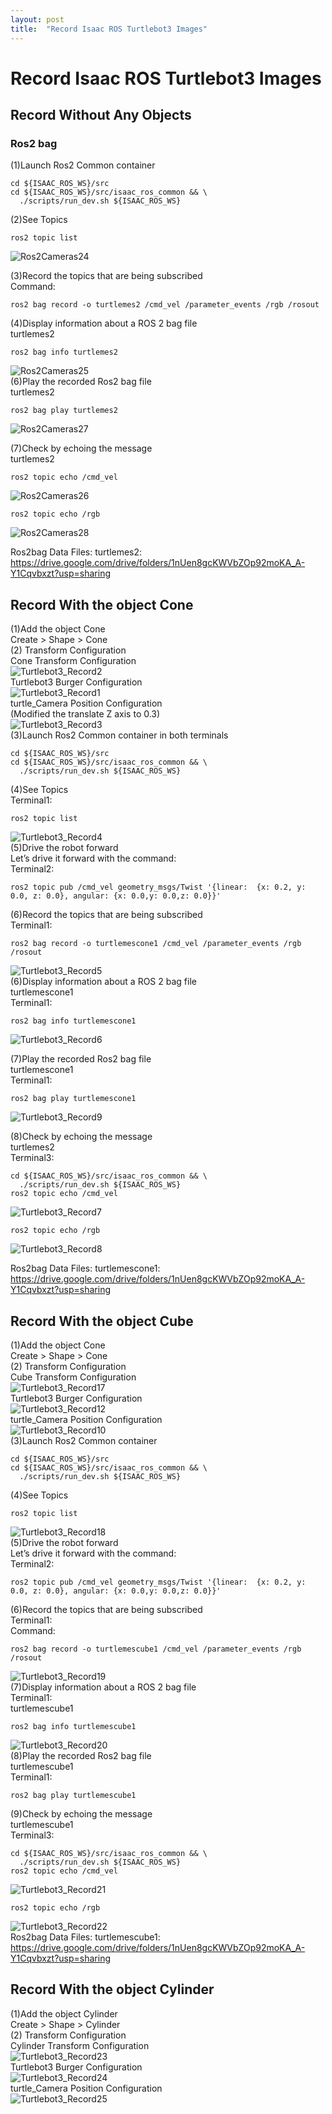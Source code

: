 ```yaml
---
layout: post
title:  "Record Isaac ROS Turtlebot3 Images"
---
```

# Record Isaac ROS Turtlebot3 Images
## Record Without Any Objects
### Ros2 bag
(1)Launch Ros2 Common container <br/>
```
cd ${ISAAC_ROS_WS}/src
cd ${ISAAC_ROS_WS}/src/isaac_ros_common && \
  ./scripts/run_dev.sh ${ISAAC_ROS_WS}
```
(2)See Topics <br/>
```
ros2 topic list
```
![Ros2Cameras24](https://github.com/growingpenguin/growingpenguin.github.io/assets/110277903/0dbb0c1a-2d1f-407b-b686-66e8da7daa09) <br/>

(3)Record the topics that are being subscribed  <br/>
Command: <br/>
```
ros2 bag record -o turtlemes2 /cmd_vel /parameter_events /rgb /rosout
```
(4)Display information about a ROS 2 bag file <br/>
turtlemes2 <br/>
```
ros2 bag info turtlemes2
```
![Ros2Cameras25](https://github.com/growingpenguin/growingpenguin.github.io/assets/110277903/32f8f609-fa74-4ba1-98b4-fc4e7777a278) <br/>
(6)Play the recorded Ros2 bag file <br/>
turtlemes2 <br/>
```
ros2 bag play turtlemes2
```
![Ros2Cameras27](https://github.com/growingpenguin/growingpenguin.github.io/assets/110277903/3c2bd0fe-0289-4e16-b37a-d006f63662c0) <br/>

(7)Check by echoing the message <br/>
turtlemes2 <br/>
```
ros2 topic echo /cmd_vel
```
![Ros2Cameras26](https://github.com/growingpenguin/growingpenguin.github.io/assets/110277903/214a7685-909e-46f1-9be4-26e29cd51add) <br/>
```
ros2 topic echo /rgb
```
![Ros2Cameras28](https://github.com/growingpenguin/growingpenguin.github.io/assets/110277903/96b61c34-7b53-4409-9507-236fcea857df) <br/>

Ros2bag Data Files: 
turtlemes2: https://drive.google.com/drive/folders/1nUen8gcKWVbZOp92moKA_A-Y1Cqvbxzt?usp=sharing <br/>

## Record With the object Cone
(1)Add the object Cone <br/>
Create > Shape > Cone <br/>
(2) Transform Configuration <br/>
Cone Transform Configuration <br/>
![Turtlebot3_Record2](https://github.com/growingpenguin/growingpenguin.github.io/assets/110277903/1308ebff-2b71-4e4c-83aa-ba90e47528e2) <br/>
Turtlebot3 Burger Configuration <br/>
![Turtlebot3_Record1](https://github.com/growingpenguin/growingpenguin.github.io/assets/110277903/46143988-1743-4d67-9816-6a37f7802a0b) <br/>
turtle_Camera Position Configuration <br/>
(Modified the translate Z axis to 0.3) <br/>
![Turtlebot3_Record3](https://github.com/growingpenguin/growingpenguin.github.io/assets/110277903/239d0448-c7b9-4a3d-bb59-a5677920a83e) <br/>
(3)Launch Ros2 Common container in both terminals <br/>
```
cd ${ISAAC_ROS_WS}/src
cd ${ISAAC_ROS_WS}/src/isaac_ros_common && \
  ./scripts/run_dev.sh ${ISAAC_ROS_WS}
```
(4)See Topics <br/>
Terminal1: <br/>
```
ros2 topic list
```
![Turtlebot3_Record4](https://github.com/growingpenguin/growingpenguin.github.io/assets/110277903/8ad66011-c55e-4c88-bf0a-1410b0a1c095) <br/>
(5)Drive the robot forward <br/>
Let’s drive it forward with the command: <br/>
Terminal2: <br/>
```
ros2 topic pub /cmd_vel geometry_msgs/Twist '{linear:  {x: 0.2, y: 0.0, z: 0.0}, angular: {x: 0.0,y: 0.0,z: 0.0}}'
```
(6)Record the topics that are being subscribed <br/>
Terminal1: <br/>
```
ros2 bag record -o turtlemescone1 /cmd_vel /parameter_events /rgb /rosout
```
![Turtlebot3_Record5](https://github.com/growingpenguin/growingpenguin.github.io/assets/110277903/00f6acbf-f534-49fe-aae2-fa9c4efcf019) <br/>
(6)Display information about a ROS 2 bag file <br/>
turtlemescone1 <br/>
Terminal1: <br/>
```
ros2 bag info turtlemescone1
```
![Turtlebot3_Record6](https://github.com/growingpenguin/growingpenguin.github.io/assets/110277903/d2393c25-d904-4a11-a118-cfc57df6a032) <br/>

(7)Play the recorded Ros2 bag file <br/>
turtlemescone1 <br/>
Terminal1: <br/>
```
ros2 bag play turtlemescone1
```
![Turtlebot3_Record9](https://github.com/growingpenguin/growingpenguin.github.io/assets/110277903/f31611bd-79be-4301-9806-ba2831ddec42) <br/>

(8)Check by echoing the message <br/>
turtlemes2 <br/>
Terminal3: <br/>
```
cd ${ISAAC_ROS_WS}/src/isaac_ros_common && \
  ./scripts/run_dev.sh ${ISAAC_ROS_WS}
ros2 topic echo /cmd_vel
```
![Turtlebot3_Record7](https://github.com/growingpenguin/growingpenguin.github.io/assets/110277903/8ed09760-631e-4131-8e56-a06fb9f366e1) <br/>

```
ros2 topic echo /rgb
```
![Turtlebot3_Record8](https://github.com/growingpenguin/growingpenguin.github.io/assets/110277903/5920eb05-c62c-46b1-be1b-4761bb5fe26c) <br/>

Ros2bag Data Files: 
turtlemescone1: https://drive.google.com/drive/folders/1nUen8gcKWVbZOp92moKA_A-Y1Cqvbxzt?usp=sharing <br/>


## Record With the object Cube
(1)Add the object Cone <br/>
Create > Shape > Cone <br/>
(2) Transform Configuration <br/>
Cube Transform Configuration <br/>
![Turtlebot3_Record17](https://github.com/growingpenguin/growingpenguin.github.io/assets/110277903/f3cb5772-9fda-4dd9-930b-aa2541bf360a) <br/>
Turtlebot3 Burger Configuration <br/>
![Turtlebot3_Record12](https://github.com/growingpenguin/growingpenguin.github.io/assets/110277903/607b236a-92ab-4495-a632-277e18d7ca46) <br/>
turtle_Camera Position Configuration <br/>
![Turtlebot3_Record10](https://github.com/growingpenguin/growingpenguin.github.io/assets/110277903/2e3223a6-8777-48d6-bc3d-bad29c27bd0c) <br/>
(3)Launch Ros2 Common container <br/>
```
cd ${ISAAC_ROS_WS}/src
cd ${ISAAC_ROS_WS}/src/isaac_ros_common && \
  ./scripts/run_dev.sh ${ISAAC_ROS_WS}
```
(4)See Topics <br/>
```
ros2 topic list
```
![Turtlebot3_Record18](https://github.com/growingpenguin/growingpenguin.github.io/assets/110277903/6b0484be-5619-44d2-9b9d-e173e3921a1c) <br/>
(5)Drive the robot forward <br/>
Let’s drive it forward with the command: <br/>
Terminal2: <br/>
```
ros2 topic pub /cmd_vel geometry_msgs/Twist '{linear:  {x: 0.2, y: 0.0, z: 0.0}, angular: {x: 0.0,y: 0.0,z: 0.0}}'
```
(6)Record the topics that are being subscribed <br/>
Terminal1: <br/>
Command: <br/>
```
ros2 bag record -o turtlemescube1 /cmd_vel /parameter_events /rgb /rosout
```
![Turtlebot3_Record19](https://github.com/growingpenguin/growingpenguin.github.io/assets/110277903/405b415b-daef-4772-8917-cf39dd909fb4) <br/>
(7)Display information about a ROS 2 bag file <br/>
Terminal1: <br/>
turtlemescube1 <br/>
```
ros2 bag info turtlemescube1
```
![Turtlebot3_Record20](https://github.com/growingpenguin/growingpenguin.github.io/assets/110277903/781abdce-cbd7-4a4f-890f-8d84a872f24e) <br/>
(8)Play the recorded Ros2 bag file <br/>
turtlemescube1 <br/>
Terminal1: <br/>
```
ros2 bag play turtlemescube1
```
(9)Check by echoing the message <br/>
turtlemescube1 <br/>
Terminal3: <br/>
```
cd ${ISAAC_ROS_WS}/src/isaac_ros_common && \
  ./scripts/run_dev.sh ${ISAAC_ROS_WS}
ros2 topic echo /cmd_vel
```
![Turtlebot3_Record21](https://github.com/growingpenguin/growingpenguin.github.io/assets/110277903/f128f57b-6349-4498-ba7e-7833bf951e04) <br/>
```
ros2 topic echo /rgb
```
![Turtlebot3_Record22](https://github.com/growingpenguin/growingpenguin.github.io/assets/110277903/083e749a-198f-4344-8487-edf81ddd4fc3) <br/>
Ros2bag Data Files: 
turtlemescube1: https://drive.google.com/drive/folders/1nUen8gcKWVbZOp92moKA_A-Y1Cqvbxzt?usp=sharing <br/>

## Record With the object Cylinder
(1)Add the object Cylinder <br/>
Create > Shape > Cylinder <br/>
(2) Transform Configuration <br/>
Cylinder Transform Configuration <br/>
![Turtlebot3_Record23](https://github.com/growingpenguin/growingpenguin.github.io/assets/110277903/c589cbbd-4e11-4f8b-b308-274e9ca703c6) <br/>
Turtlebot3 Burger Configuration <br/>
![Turtlebot3_Record24](https://github.com/growingpenguin/growingpenguin.github.io/assets/110277903/cf47708e-aacd-486d-8271-2b481ba0e471) <br/>
turtle_Camera Position Configuration <br/>
![Turtlebot3_Record25](https://github.com/growingpenguin/growingpenguin.github.io/assets/110277903/c2647b30-d567-4f32-aa8a-2883cc283637) <br/>


